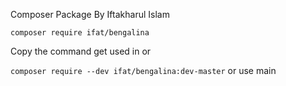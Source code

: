 Composer Package By Iftakharul Islam 

`composer require ifat/bengalina`

Copy the command get used in or 

`composer require --dev ifat/bengalina:dev-master` or use main
